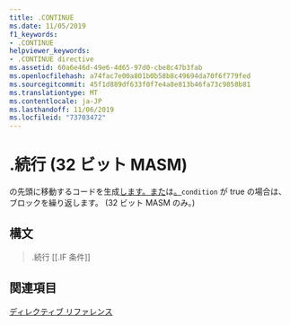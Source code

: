 ```yaml
---
title: .CONTINUE
ms.date: 11/05/2019
f1_keywords:
- .CONTINUE
helpviewer_keywords:
- .CONTINUE directive
ms.assetid: 60a6e46d-49e6-4d65-97d0-cbe8c47b3fab
ms.openlocfilehash: a74fac7e00a801b0b58b8c49694da70f6f779fed
ms.sourcegitcommit: 45f1d889df633f0f7e4a8e813b46fa73c9858b81
ms.translationtype: MT
ms.contentlocale: ja-JP
ms.lasthandoff: 11/06/2019
ms.locfileid: "73703472"
---
```

# <a name="continue-32-bit-masm"></a>.続行 (32 ビット MASM)

の先頭に移動するコードを生成[します。また](../../assembler/masm/dot-while.md)は[。](../../assembler/masm/dot-repeat.md)`condition` が true の場合は、ブロックを繰り返します。 (32 ビット MASM のみ。)

## <a name="syntax"></a>構文

> .続行 [[.IF 条件]]

## <a name="see-also"></a>関連項目

[ディレクティブ リファレンス](../../assembler/masm/directives-reference.md)<br/>